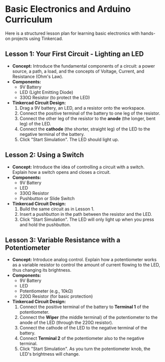 # Basic Electronics and Arduino Curriculum

Here is a structured lesson plan for learning basic electronics with hands-on projects using Tinkercad.

## Lesson 1: Your First Circuit - Lighting an LED

*   **Concept:** Introduce the fundamental components of a circuit: a power source, a path, a load, and the concepts of Voltage, Current, and Resistance (Ohm's Law).
*   **Components:**
    *   9V Battery
    *   LED (Light Emitting Diode)
    *   330Ω Resistor (to protect the LED)
*   **Tinkercad Circuit Design:**
    1.  Drag a 9V battery, an LED, and a resistor onto the workspace.
    2.  Connect the positive terminal of the battery to one leg of the resistor.
    3.  Connect the other leg of the resistor to the **anode** (the longer, bent leg) of the LED.
    4.  Connect the **cathode** (the shorter, straight leg) of the LED to the negative terminal of the battery.
    5.  Click "Start Simulation". The LED should light up.

## Lesson 2: Using a Switch

*   **Concept:** Introduce the idea of controlling a circuit with a switch. Explain how a switch opens and closes a circuit.
*   **Components:**
    *   9V Battery
    *   LED
    *   330Ω Resistor
    *   Pushbutton or Slide Switch
*   **Tinkercad Circuit Design:**
    1.  Build the same circuit as in Lesson 1.
    2.  Insert a pushbutton in the path between the resistor and the LED.
    3.  Click "Start Simulation". The LED will only light up when you press and hold the pushbutton.

## Lesson 3: Variable Resistance with a Potentiometer

*   **Concept:** Introduce analog control. Explain how a potentiometer works as a variable resistor to control the amount of current flowing to the LED, thus changing its brightness.
*   **Components:**
    *   9V Battery
    *   LED
    *   Potentiometer (e.g., 10kΩ)
    *   220Ω Resistor (for basic protection)
*   **Tinkercad Circuit Design:**
    1.  Connect the positive terminal of the battery to **Terminal 1** of the potentiometer.
    2.  Connect the **Wiper** (the middle terminal) of the potentiometer to the anode of the LED (through the 220Ω resistor).
    3.  Connect the cathode of the LED to the negative terminal of the battery.
    4.  Connect **Terminal 2** of the potentiometer also to the negative terminal.
    5.  Click "Start Simulation". As you turn the potentiometer knob, the LED's brightness will change.

